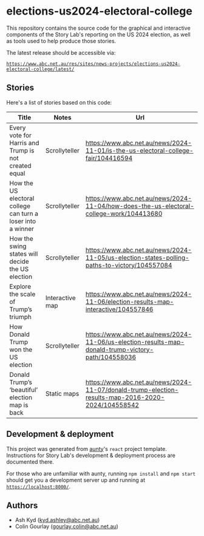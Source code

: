 # elections-us2024-electoral-college

This repository contains the source code for the graphical and interactive components of the Story Lab's reporting on the US 2024 election, as well as tools used to help produce those stories.

The latest release should be accessible via:

[`https://www.abc.net.au/res/sites/news-projects/elections-us2024-electoral-college/latest/`](https://www.abc.net.au/res/sites/news-projects/elections-us2024-electoral-college/latest/)

## Stories

Here's a list of stories based on this code:

| Title                                                       | Notes           | Url                                                                                                |
| ----------------------------------------------------------- | --------------- | -------------------------------------------------------------------------------------------------- |
| Every vote for Harris and Trump is not created equal        | Scrollyteller   | https://www.abc.net.au/news/2024-11-01/is-the-us-electoral-college-fair/104416594                  |
| How the US electoral college can turn a loser into a winner | Scrollyteller   | https://www.abc.net.au/news/2024-11-04/how-does-the-us-electoral-college-work/104413680            |
| How the swing states will decide the US election            | Scrollyteller   | https://www.abc.net.au/news/2024-11-05/us-election-states-polling-paths-to-victory/104557084       |
| Explore the scale of Trump’s triumph                        | Interactive map | https://www.abc.net.au/news/2024-11-06/election-results-map-interactive/104557846                  |
| How Donald Trump won the US election                        | Scrollyteller   | https://www.abc.net.au/news/2024-11-06/us-election-results-map-donald-trump-victory-path/104558036 |
| Donald Trump’s ‘beautiful’ election map is back             | Static maps     | https://www.abc.net.au/news/2024-11-07/donald-trump-election-results-map-2016-2020-2024/104558542  |

## Development & deployment

This project was generated from [aunty](https://github.com/abcnews/aunty)'s `react` project template. Instructions for Story Lab's development & deployment process are documented there.

For those who are unfamiliar with aunty, running `npm install` and `npm start` should get you a development server up and running at [`https://localhost:8000/`](https://localhost:8000/).

## Authors

- Ash Kyd ([kyd.ashley@abc.net.au](mailto:kyd.ashley@abc.net.au))
- Colin Gourlay ([gourlay.colin@abc.net.au](mailto:gourlay.colin@abc.net.au))

